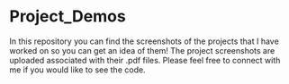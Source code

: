 # Project_Demos
In this repository you can find the screenshots of the projects that I have worked on so you can get an idea of them! The project screenshots are uploaded associated with their .pdf files. Please feel free to connect with me if you would like to see the code.

